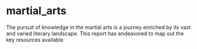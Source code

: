# martial_arts
The pursuit of knowledge in the martial arts is a journey enriched by its vast and varied literary landscape. This report has endeavored to map out the key resources available
